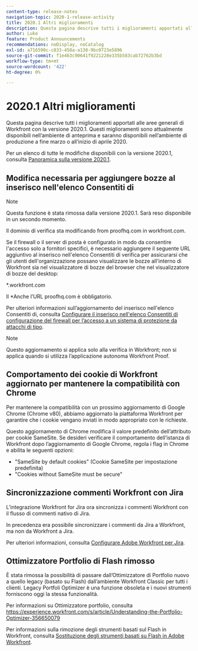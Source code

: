 ```yaml
---
content-type: release-notes
navigation-topic: 2020-1-release-activity
title: 2020.1 Altri miglioramenti
description: Questa pagina descrive tutti i miglioramenti apportati alle aree generali di Workfront con la versione 2020.1. Questi miglioramenti sono attualmente disponibili nell’ambiente di anteprima e saranno disponibili nell’ambiente di produzione a fine marzo o all’inizio di aprile 2020.
author: Luke
feature: Product Announcements
recommendations: noDisplay, noCatalog
exl-id: a716590c-c833-458a-a138-9bc0723e5896
source-git-commit: f1e463c90641f9221228e335b583cab72762b3bd
workflow-type: tm+mt
source-wordcount: '422'
ht-degree: 0%

---
```


# 2020.1 Altri miglioramenti

Questa pagina descrive tutti i miglioramenti apportati alle aree generali di Workfront con la versione 2020.1. Questi miglioramenti sono attualmente disponibili nell’ambiente di anteprima e saranno disponibili nell’ambiente di produzione a fine marzo o all’inizio di aprile 2020.

Per un elenco di tutte le modifiche disponibili con la versione 2020.1, consulta [Panoramica sulla versione 2020.1](../../../product-announcements/product-releases/2020.1-release-activity/2020-1-release-overview.md).

## Modifica necessaria per aggiungere bozze al inserisco nell&#39;elenco Consentiti di

>[!NOTE]
>
>Questa funzione è stata rimossa dalla versione 2020.1. Sarà reso disponibile in un secondo momento.

Il dominio di verifica sta modificando from proofhq.com in workfront.com.

Se il firewall o il server di posta è configurato in modo da consentire l&#39;accesso solo a fornitori specifici, è necessario aggiungere il seguente URL aggiuntivo al inserisco nell&#39;elenco Consentiti di verifica per assicurarsi che gli utenti dell&#39;organizzazione possano visualizzare le bozze all&#39;interno di Workfront sia nel visualizzatore di bozze del browser che nel visualizzatore di bozze del desktop:

&#42;.workfront.com

Il &#42;Anche l’URL proofhq.com è obbligatorio.

Per ulteriori informazioni sull’aggiornamento del inserisco nell&#39;elenco Consentiti di, consulta [Configurare il inserisco nell&#39;elenco Consentiti di configurazione del firewall per l’accesso a un sistema di protezione da attacchi di tipo](../../../administration-and-setup/get-started-wf-administration/configure-your-firewall.md).

>[!NOTE]
>
>Questo aggiornamento si applica solo alla verifica in Workfront; non si applica quando si utilizza l’applicazione autonoma Workfront Proof.

## Comportamento dei cookie di Workfront aggiornato per mantenere la compatibilità con Chrome

Per mantenere la compatibilità con un prossimo aggiornamento di Google Chrome (Chrome v80), abbiamo aggiornato la piattaforma Workfront per garantire che i cookie vengano inviati in modo appropriato con le richieste.

Questo aggiornamento di Chrome modifica il valore predefinito dell’attributo per cookie SameSite. Se desideri verificare il comportamento dell’istanza di Workfront dopo l’aggiornamento di Google Chrome, regola i flag in Chrome e abilita le seguenti opzioni:

* &quot;SameSite by default cookies&quot; (Cookie SameSite per impostazione predefinita)
* &quot;Cookies without SameSite must be secure&quot;

## Sincronizzazione commenti Workfront con Jira

L’integrazione Workfront for Jira ora sincronizza i commenti Workfront con il flusso di commenti nativo di Jira.

In precedenza era possibile sincronizzare i commenti da Jira a Workfront, ma non da Workfront a Jira.

Per ulteriori informazioni, consulta [Configurare Adobe Workfront per Jira](../../../workfront-integrations-and-apps/use-workfront-with-jira/configure-workfront-for-jira.md).

## Ottimizzatore Portfolio di Flash rimosso

È stata rimossa la possibilità di passare dall’Ottimizzatore di Portfolio nuovo a quello legacy (basato su Flash) dall’ambiente Workfront Classic per tutti i clienti. Legacy Portfoli Optimizer è una funzione obsoleta e i nuovi strumenti forniscono oggi la stessa funzionalità.

Per informazioni su Ottimizzatore portfolio, consulta https://experience.workfront.com/s/article/Understanding-the-Portfolio-Optimizer-356650079

Per informazioni sulla rimozione degli strumenti basati sul Flash in Workfront, consulta [Sostituzione degli strumenti basati su Flash in Adobe Workfront](../../../product-announcements/announcements/announcement-archive/replace-flash-tools.md).
